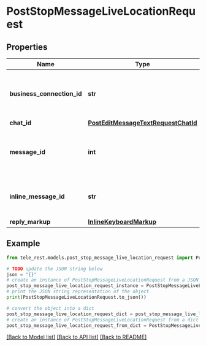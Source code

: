 # PostStopMessageLiveLocationRequest


## Properties

Name | Type | Description | Notes
------------ | ------------- | ------------- | -------------
**business_connection_id** | **str** | Unique identifier of the business connection on behalf of which the message to be edited was sent | [optional] 
**chat_id** | [**PostEditMessageTextRequestChatId**](PostEditMessageTextRequestChatId.md) |  | [optional] 
**message_id** | **int** | Required if *inline\\_message\\_id* is not specified. Identifier of the message with live location to stop | [optional] 
**inline_message_id** | **str** | Required if *chat\\_id* and *message\\_id* are not specified. Identifier of the inline message | [optional] 
**reply_markup** | [**InlineKeyboardMarkup**](InlineKeyboardMarkup.md) |  | [optional] 

## Example

```python
from tele_rest.models.post_stop_message_live_location_request import PostStopMessageLiveLocationRequest

# TODO update the JSON string below
json = "{}"
# create an instance of PostStopMessageLiveLocationRequest from a JSON string
post_stop_message_live_location_request_instance = PostStopMessageLiveLocationRequest.from_json(json)
# print the JSON string representation of the object
print(PostStopMessageLiveLocationRequest.to_json())

# convert the object into a dict
post_stop_message_live_location_request_dict = post_stop_message_live_location_request_instance.to_dict()
# create an instance of PostStopMessageLiveLocationRequest from a dict
post_stop_message_live_location_request_from_dict = PostStopMessageLiveLocationRequest.from_dict(post_stop_message_live_location_request_dict)
```
[[Back to Model list]](../README.md#documentation-for-models) [[Back to API list]](../README.md#documentation-for-api-endpoints) [[Back to README]](../README.md)


